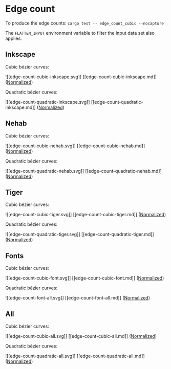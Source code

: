 # Edge count

To produce the edge counts: `cargo test -- edge_count_cubic --nocapture`

The `FLATTEN_INPUT` environment variable to filter the input data set also applies.


## Inkscape

Cubic bézier curves:

![[edge-count-cubic-inkscape.svg]]
[[edge-count-cubic-inkscape.md]] ([Normalized](edge-count-cubic-inkscape-normalized.md))

Quadratic bézier curves:

![[edge-count-quadratic-inkscape.svg]]
[[edge-count-quadratic-inkscape.md]] ([Normalized](edge-count-quadratic-inkscape-normalized.md))


## Nehab

Cubic bézier curves:

![[edge-count-cubic-nehab.svg]]
[[edge-count-cubic-nehab.md]] ([Normalized](edge-count-cubic-nehab-normalized.md))

Quadratic bézier curves:

![[edge-count-quadratic-nehab.svg]]
[[edge-count-quadratic-nehab.md]] ([Normalized](edge-count-quadratic-nehab-normalized.md))


## Tiger

Cubic bézier curves:

![[edge-count-cubic-tiger.svg]]
[[edge-count-cubic-tiger.md]] ([Normalized](edge-count-cubic-tiger-normalized.md))


Quadratic bézier curves:

![[edge-count-quadratic-tiger.svg]]
[[edge-count-quadratic-tiger.md]] ([Normalized](edge-count-quadratic-tiger-normalized.md))


## Fonts

Cubic bézier curves:

![[edge-count-cubic-font.svg]]
[[edge-count-cubic-font.md]] ([Normalized](edge-count-cubic-font-normalized.md))

Quadratic bézier curves:

![[edge-count-font-all.svg]]
[[edge-count-font-all.md]] ([Normalized](edge-count-font-all-normalized.md))


## All

Cubic bézier curves:

![[edge-count-cubic-all.svg]]
[[edge-count-cubic-all.md]] ([Normalized](edge-count-cubic-all-normalized.md))

Quadratic bézier curves:

![[edge-count-quadratic-all.svg]]
[[edge-count-quadratic-all.md]] ([Normalized](edge-count-quadratic-all-normalized.md))
